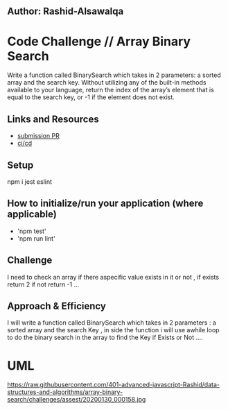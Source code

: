 ## Author: Rashid-Alsawalqa

# Code Challenge // Array Binary Search

Write a function called BinarySearch which takes in 2 parameters: a sorted array and the search key. Without utilizing any of the built-in methods available to your language, return the index of the array’s element that is equal to the search key, or -1 if the element does not exist.

## Links and Resources

- [submission PR](https://github.com/401-advanced-javascript-Rashid/data-structures-and-algorithms/pull/1)
- [ci/cd](https://github.com/401-advanced-javascript-Rashid/data-structures-and-algorithms/runs/404307840)

## Setup

npm i jest eslint

## How to initialize/run your application (where applicable)

- 'npm test'
- 'npm run lint'

## Challenge
I need to check an array if there aspecific value exists in it or not , if exists return 2 if not return -1 ...

## Approach & Efficiency

I will write a function called BinarySearch which takes in 2 parameters : a sorted array and the search Key , 
in side the function i will use awhile loop to do the binary search in the array to find the Key if Exists or Not ....

# UML
https://raw.githubusercontent.com/401-advanced-javascript-Rashid/data-structures-and-algorithms/array-binary-search/challenges/assest/20200130_000158.jpg


